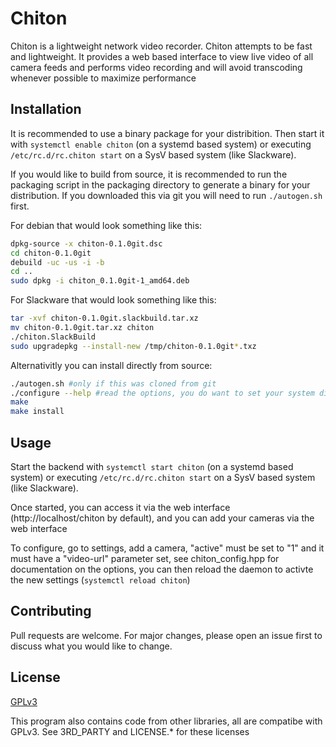 
# Chiton

Chiton is a lightweight network video recorder. Chiton attempts to be fast and 
lightweight. It provides a web based interface to view live video of
all camera feeds and performs video recording and will avoid transcoding
whenever possible to maximize performance

## Installation

It is recommended to use a binary package for your distribition. Then start it with `systemctl enable chiton` (on a systemd based system) or executing `/etc/rc.d/rc.chiton start` on a SysV based system (like Slackware).

If you would like to build from source, it is recommended to run the packaging script in the packaging directory to generate a binary for your distribution. If you downloaded this via git you will need to run `./autogen.sh` first.

For debian that would look something like this:

```bash
dpkg-source -x chiton-0.1.0git.dsc
cd chiton-0.1.0git
debuild -uc -us -i -b
cd ..
sudo dpkg -i chiton_0.1.0git-1_amd64.deb
```

For Slackware that would look something like this:

```bash
tar -xvf chiton-0.1.0git.slackbuild.tar.xz
mv chiton-0.1.0git.tar.xz chiton
./chiton.SlackBuild
sudo upgradepkg --install-new /tmp/chiton-0.1.0git*.txz
```

Alternativitly you can install directly from source:

```bash
./autogen.sh #only if this was cloned from git
./configure --help #read the options, you do want to set your system directories
make
make install
```

## Usage

Start the backend with `systemctl start chiton` (on a systemd based system) or executing `/etc/rc.d/rc.chiton start` on a SysV based system (like Slackware).

Once started, you can access it via the web interface (http://localhost/chiton by default), and you can add your cameras via the web interface

To configure, go to settings, add a camera, "active" must be set to "1" and it must have a "video-url" parameter set,
see chiton_config.hpp for documentation on the options, you can then reload the daemon to activte the new settings (`systemctl reload chiton`)

## Contributing
Pull requests are welcome. For major changes, please open an issue first to discuss what you would like to change.

## License
[GPLv3](https://choosealicense.com/licenses/gpl-3.0/)

This program also contains code from other libraries, all are compatibe with GPLv3. See 3RD_PARTY and LICENSE.* for these licenses

